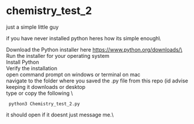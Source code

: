 # chemistry_test_2
just a simple little guy 


if you have never installed python heres how its simple enough\

Download the Python installer here https://www.python.org/downloads/\
Run the installer for your operating system\
Install Python\
Verify the installation\
open command prompt on windows or terminal on mac \
navigate to the folder where you saved the .py file from this repo (id advise keeping it downloads or desktop \
type or copy the following \
```
 python3 Chemistry_test_2.py
```

it should open if it doesnt just message me.\
